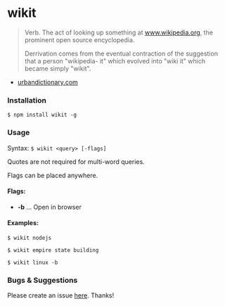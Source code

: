 # wikit

> Verb. The act of looking up something at www.wikipedia.org, the prominent open source encyclopedia.
>
> Derrivation comes from the eventual contraction of the suggestion that a person "wikipedia- it" which evolved into "wiki it" which became simply "wikit".
 - [urbandictionary.com](https://www.urbandictionary.com/define.php?term=wikit)

### Installation

`$ npm install wikit -g`

### Usage

Syntax: `$ wikit <query> [-flags]`

Quotes are not required for multi-word queries.

Flags can be placed anywhere.

#### Flags:

 - **-b** ... Open in browser

#### Examples:

`$ wikit nodejs`

`$ wikit empire state building`

`$ wikit linux -b`

### Bugs & Suggestions

Please create an issue
[here](https://github.com/koryschneider/wikit/issues/new). Thanks!
